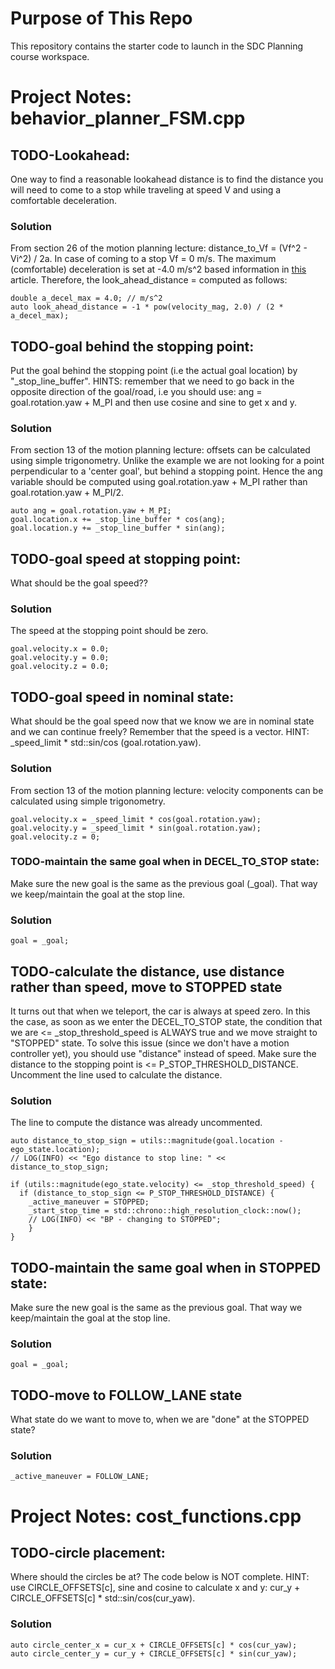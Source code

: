 # Purpose of This Repo

This repository contains the starter code to launch in the SDC Planning course workspace.

# Project Notes: behavior_planner_FSM.cpp

## TODO-Lookahead: 
One way to find a reasonable lookahead distance is to find the distance you will need to come to a stop while traveling at speed V and  using a comfortable deceleration.  

### Solution
From section 26 of the motion planning lecture: distance_to_Vf = (Vf^2 - Vi^2) / 2a. In case of coming to a stop Vf = 0 m/s. The maximum (comfortable) deceleration is set at -4.0 m/s^2 based information in [this](https://www.ncbi.nlm.nih.gov/pmc/articles/PMC7559987/) article. Therefore, the look_ahead_distance = computed as follows:
```
double a_decel_max = 4.0; // m/s^2 
auto look_ahead_distance = -1 * pow(velocity_mag, 2.0) / (2 * a_decel_max);
```

## TODO-goal behind the stopping point: 
Put the goal behind the stopping point (i.e the actual goal location) by "_stop_line_buffer". HINTS: remember that we need to go back in the opposite direction of the goal/road, i.e you should use: ang = goal.rotation.yaw + M_PI and then use cosine and sine to get x and y.

### Solution  
From section 13 of the motion planning lecture: offsets can be calculated using simple trigonometry. Unlike the example we are not looking for a point perpendicular to a 'center goal', but behind a stopping point. Hence the ang variable should be computed using goal.rotation.yaw + M_PI rather than goal.rotation.yaw + M_PI/2. 
```
auto ang = goal.rotation.yaw + M_PI;
goal.location.x += _stop_line_buffer * cos(ang);
goal.location.y += _stop_line_buffer * sin(ang);
```

## TODO-goal speed at stopping point:
What should be the goal speed??

### Solution  
The speed at the stopping point should be zero.
```
goal.velocity.x = 0.0;
goal.velocity.y = 0.0;
goal.velocity.z = 0.0;
```

## TODO-goal speed in nominal state: 
What should be the goal speed now that we know we are in nominal state and we can continue freely? Remember that the speed is a vector. HINT: _speed_limit * std::sin/cos (goal.rotation.yaw).

### Solution
From section 13 of the motion planning lecture: velocity components can be calculated using simple trigonometry. 
```
goal.velocity.x = _speed_limit * cos(goal.rotation.yaw);
goal.velocity.y = _speed_limit * sin(goal.rotation.yaw);
goal.velocity.z = 0;
```

### TODO-maintain the same goal when in DECEL_TO_STOP state: 
Make sure the new goal is the same as the previous goal (_goal). That way we keep/maintain the goal at the stop line.

### Solution
```
goal = _goal;
```

## TODO-calculate the distance, use distance rather than speed, move to STOPPED state
It turns out that when we teleport, the car is always at speed zero. In this the case, as soon as we enter the DECEL_TO_STOP state, the condition that we are <= _stop_threshold_speed is ALWAYS true and we move straight to "STOPPED" state. To solve this issue (since we don't have a motion controller yet), you should use "distance" instead of speed. Make sure the distance to the stopping point is <= P_STOP_THRESHOLD_DISTANCE. Uncomment the line used to calculate the distance.

### Solution
The line to compute the distance was already uncommented.
```
auto distance_to_stop_sign = utils::magnitude(goal.location - ego_state.location);
// LOG(INFO) << "Ego distance to stop line: " << distance_to_stop_sign;

if (utils::magnitude(ego_state.velocity) <= _stop_threshold_speed) {
  if (distance_to_stop_sign <= P_STOP_THRESHOLD_DISTANCE) {
    _active_maneuver = STOPPED;
    _start_stop_time = std::chrono::high_resolution_clock::now();
    // LOG(INFO) << "BP - changing to STOPPED";
    }
}
```

## TODO-maintain the same goal when in STOPPED state: 
Make sure the new goal is the same as the previous goal. That way we keep/maintain the goal at the stop line.

### Solution
```
goal = _goal;
```
## TODO-move to FOLLOW_LANE state
What state do we want to move to, when we are "done" at the STOPPED state?
      
### Solution
```      
_active_maneuver = FOLLOW_LANE;
```

# Project Notes: cost_functions.cpp

## TODO-circle placement:
Where should the circles be at? The code below is NOT complete. HINT: use CIRCLE_OFFSETS[c], sine and cosine to calculate x and y: cur_y + CIRCLE_OFFSETS[c] * std::sin/cos(cur_yaw).

### Solution

```
auto circle_center_x = cur_x + CIRCLE_OFFSETS[c] * cos(cur_yaw); 
auto circle_center_y = cur_y + CIRCLE_OFFSETS[c] * sin(cur_yaw); 
```
